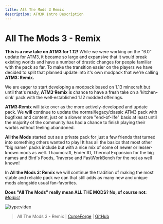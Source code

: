 ```yaml
---
title: All The Mods 3 Remix
description: ATM3R Intro Description
---
```


# All The Mods 3 - Remix

**This is a new take on ATM3 for 1.12!** While we were working on the "6.0" update for ATM3, it became so large and expansive that it would break existing worlds and have a number of drastic changes for people familiar with the pack so far. To make the transition easier on the players we have decided to split that planned update into it's own modpack that we're calling **ATM3: Remix.** 

We are eager to start developing a modpack based on 1.13 minecraft but until that's ready, **ATM3:Remix** is chance to have a fresh take on a 'kitchen-sink' pack with the well-established 1.12 modded offerings.

**ATM3:Remix** will take over as the more actively-developed and update pack. We **will** continue to update the normal/legacy/classic ATM3 pack with bugfixes and content, just on a slower more "end-of-life" basis at least until the majority of the community has had a chance to finish playing their worlds without feeling abandoned. 

**All the Mods** started out as a private pack for just a few friends that turned into something others wanted to play! It has all the basics that most other "big name" packs include but with a nice mix of some of newer or lesser-known mods as well. Thaumcraft, Ender IO, Thermal Expansion for the big names and Bird's Foods, Traverse and FastWorkBench for the not as well known! 

In **All the Mods 3: Remix** we will continue the tradition of making the most stable and reliable pack we can that still adds as many new and unique mods alongside usual fan-favorites. 

**Does "All The Mods" really mean ALL THE MODS? No, of course not:** *[Modlist](https://rawgit.com/AllTheMods/ATM3-Remix/master/modlist.html)*

![type:video](https://youtube.com/embed/0AzrcFQg9Sg)

> All The Mods 3 - Remix | [CurseForge](https://legacy.curseforge.com/minecraft/modpacks/all-the-mods-3-remix) | [GitHub](https://github.com/AllTheMods/ATM3-Remix)
